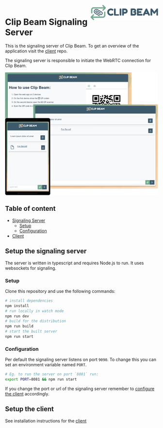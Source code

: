 <img src="https://raw.githubusercontent.com/schlangguru/clip-beam-client/master/public/img/logo.svg" alt="clip-beam logo" title="Clip Beam" align="right" height="50" />

# Clip Beam Signaling Server

This is the signaling server of Clip Beam. To get an overview of the application visit the [client](https://github.com/schlangguru/clip-beam-client) repo.

The signaling server is responsible to initiate the WebRTC connection for Clip Beam.

![Clip Beam](https://raw.githubusercontent.com/schlangguru/clip-beam-client/master/assets/demo.png)

## Table of content

- [Signaling Server](#setup-the-signaling-server)
  - [Setup](#setup)
  - [Configuration](#configuration)
- [Client](#setup-the-client)

## Setup the signaling server

The server is written in typescript and requires Node.js to run. It uses websockets for signaling.

### Setup

Clone this repository and use the following commands:

```bash
# install dependencies
npm install
# run locally in watch mode
npm run dev
# build for the distribution
npm run build
# start the built server
npm run start
```

### Configuration

Per default the signaling server listens on port `9090`. To change this you can set an environment variable named `PORT`.

```bash
# Eg. to run the server on port `8081` run:
export PORT=8081 && npm run start
```

If you change the port or url of the signaling server remember to [configure the client](https://github.com/schlangguru/clip-beam-client#client-configuration) accordingly.

## Setup the client

See installation instructions for the [client](https://github.com/schlangguru/clip-beam-client#setup-the-client)
